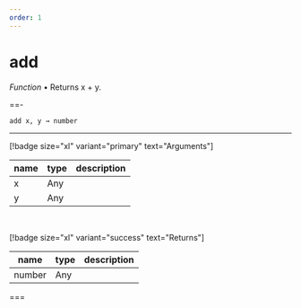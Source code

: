 ```yaml
---
order: 1
---
```

# add

_Function_ &bull; Returns x + y.


==- <pre><code>add x, y &rarr; number</code></pre>
<hr>

[!badge size="xl" variant="primary" text="Arguments"]

| name | type | description |
|------|------|-------------|
|x|Any||
|y|Any||

<br>

[!badge size="xl" variant="success" text="Returns"]

| name | type | description |
|------|------|-------------|
|number|Any||



===




